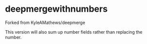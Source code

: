 deepmergewithnumbers
=========

Forked from KyleAMathews/deepmerge

This version will also sum up number fields rather than replacing the number.
